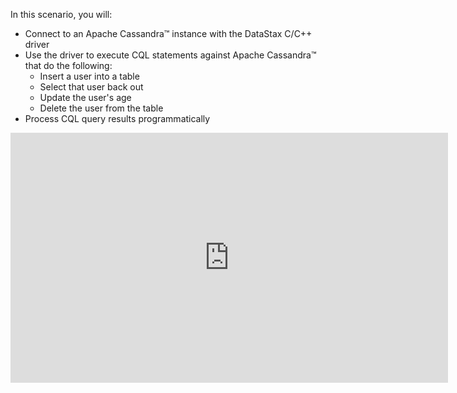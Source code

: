 In this scenario, you will:

* Connect to an Apache Cassandra™ instance with the DataStax C/C++ driver
* Use the driver to execute CQL statements against Apache Cassandra™ that do the following:
  * Insert a user into a table
  * Select that user back out
  * Update the user's age
  * Delete the user from the table
* Process CQL query results programmatically

<iframe style="width: 700px;height: 400px;" src="https://player.vimeo.com/video/369471675" frameborder="0" allow="accelerometer; autoplay; encrypted-media; gyroscope; picture-in-picture" allowfullscreen></iframe>
